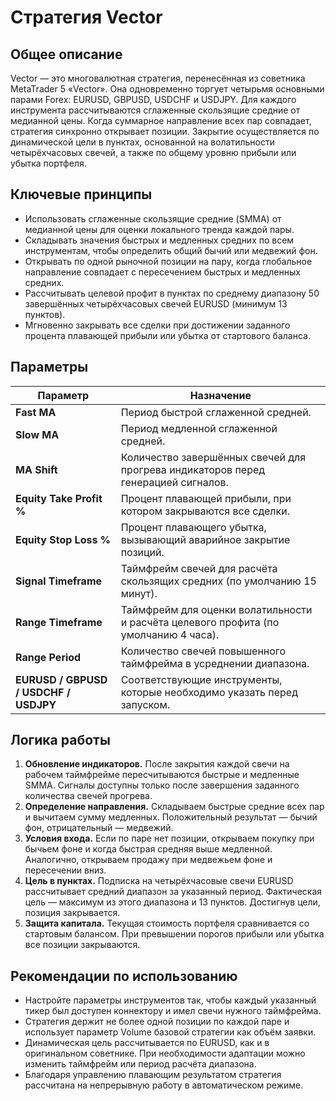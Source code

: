 # Стратегия Vector

## Общее описание
Vector — это многовалютная стратегия, перенесённая из советника MetaTrader 5 «Vector». Она одновременно торгует четырьмя основными
парами Forex: EURUSD, GBPUSD, USDCHF и USDJPY. Для каждого инструмента рассчитываются сглаженные скользящие средние от медианной
цены. Когда суммарное направление всех пар совпадает, стратегия синхронно открывает позиции. Закрытие осуществляется по динамической
цели в пунктах, основанной на волатильности четырёхчасовых свечей, а также по общему уровню прибыли или убытка портфеля.

## Ключевые принципы
- Использовать сглаженные скользящие средние (SMMA) от медианной цены для оценки локального тренда каждой пары.
- Складывать значения быстрых и медленных средних по всем инструментам, чтобы определить общий бычий или медвежий фон.
- Открывать по одной рыночной позиции на пару, когда глобальное направление совпадает с пересечением быстрых и медленных средних.
- Рассчитывать целевой профит в пунктах по среднему диапазону 50 завершённых четырёхчасовых свечей EURUSD (минимум 13 пунктов).
- Мгновенно закрывать все сделки при достижении заданного процента плавающей прибыли или убытка от стартового баланса.

## Параметры
| Параметр | Назначение |
|----------|------------|
| **Fast MA** | Период быстрой сглаженной средней. |
| **Slow MA** | Период медленной сглаженной средней. |
| **MA Shift** | Количество завершённых свечей для прогрева индикаторов перед генерацией сигналов. |
| **Equity Take Profit %** | Процент плавающей прибыли, при котором закрываются все сделки. |
| **Equity Stop Loss %** | Процент плавающего убытка, вызывающий аварийное закрытие позиций. |
| **Signal Timeframe** | Таймфрейм свечей для расчёта скользящих средних (по умолчанию 15 минут). |
| **Range Timeframe** | Таймфрейм для оценки волатильности и расчёта целевого профита (по умолчанию 4 часа). |
| **Range Period** | Количество свечей повышенного таймфрейма в усреднении диапазона. |
| **EURUSD / GBPUSD / USDCHF / USDJPY** | Соответствующие инструменты, которые необходимо указать перед запуском. |

## Логика работы
1. **Обновление индикаторов.** После закрытия каждой свечи на рабочем таймфрейме пересчитываются быстрые и медленные SMMA. Сигналы
   доступны только после завершения заданного количества свечей прогрева.
2. **Определение направления.** Складываем быстрые средние всех пар и вычитаем сумму медленных. Положительный результат — бычий фон,
   отрицательный — медвежий.
3. **Условия входа.** Если по паре нет позиции, открываем покупку при бычьем фоне и когда быстрая средняя выше медленной. Аналогично,
   открываем продажу при медвежьем фоне и пересечении вниз.
4. **Цель в пунктах.** Подписка на четырёхчасовые свечи EURUSD рассчитывает средний диапазон за указанный период. Фактическая цель —
   максимум из этого диапазона и 13 пунктов. Достигнув цели, позиция закрывается.
5. **Защита капитала.** Текущая стоимость портфеля сравнивается со стартовым балансом. При превышении порогов прибыли или убытка все
   позиции закрываются.

## Рекомендации по использованию
- Настройте параметры инструментов так, чтобы каждый указанный тикер был доступен коннектору и имел свечи нужного таймфрейма.
- Стратегия держит не более одной позиции по каждой паре и использует параметр Volume базовой стратегии как объём заявки.
- Динамическая цель рассчитывается по EURUSD, как и в оригинальном советнике. При необходимости адаптации можно изменить таймфрейм
  или период расчёта диапазона.
- Благодаря управлению плавающим результатом стратегия рассчитана на непрерывную работу в автоматическом режиме.

